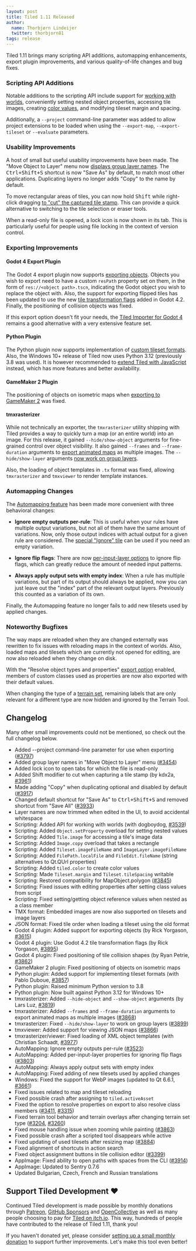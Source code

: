 ```yaml
---
layout: post
title: Tiled 1.11 Released
author:
  name: Thorbjørn Lindeijer
  twitter: thorbjorn81
tags: release
---
```


Tiled 1.11 brings many scripting API additions, automapping enhancements, export plugin improvements, and various quality-of-life changes and bug fixes.

### Scripting API Additions

Notable additions to the scripting API include support for [working with worlds](https://www.mapeditor.org/docs/scripting/classes/World.html), conveniently setting nested object properties, accessing tile images, creating [color values](https://www.mapeditor.org/docs/scripting/modules/tiled.html#color), and modifying tileset margin and spacing.

Additionally, a `--project` command-line parameter was added to allow project extensions to be loaded when using the `--export-map`, `--export-tileset` or `--evaluate` parameters.

### Usability Improvements

A host of small but useful usability improvements have been made. The "Move Object to Layer" menu now [displays group layer names](https://github.com/mapeditor/tiled/pull/3811). The <kbd>Ctrl+Shift+S</kbd> shortcut is now "Save As" by default, to match most other applications. Duplicating layers no longer adds "Copy" to the name by default.

To move rectangular areas of tiles, you can now hold <kbd>Shift</kbd> while right-click dragging [to "cut" the captured tile stamp](https://github.com/mapeditor/tiled/issues/3961). This can provide a quick alternative to switching to the tile selection or eraser tools.

When a read-only file is opened, a lock icon is now shown in its tab. This is particularly useful for people using file locking in the context of version control.

### Exporting Improvements

#### Godot 4 Export Plugin

The Godot 4 export plugin now supports [exporting objects](https://doc.mapeditor.org/en/stable/manual/export-tscn/#object-properties). Objects you wish to export need to have a custom `resPath` property set on them, in the form of `res://<object path>.tscn`, indicating the Godot object you wish to replace the object with. Also, the support for exporting flipped tiles has been updated to use the new [tile transformation flags](https://github.com/godotengine/godot/pull/80144) added in Godot 4.2. Finally, the positioning of collision objects was fixed.

If this export option doesn't fit your needs, the [Tiled Importer for Godot 4](https://github.com/Kiamo2/YATI) remains a good alternative with a very extensive feature set.

#### Python Plugin

The Python plugin now supports implementation of [custom tileset formats](https://doc.mapeditor.org/en/stable/manual/python/#tileset-plugins). Also, the Windows 10+ release of Tiled now uses Python 3.12 (previously 3.8 was used). It is however recommended to [extend Tiled with JavaScript](https://doc.mapeditor.org/en/stable/manual/scripting/) instead, which has more features and better availability.

#### GameMaker 2 Plugin

The positioning of objects on isometric maps when [exporting to GameMaker 2](https://doc.mapeditor.org/en/stable/manual/export-yy) was fixed.

#### tmxrasterizer

While not technically an exporter, the `tmxrasterizer` utility shipping with Tiled provides a way to quickly turn a map (or an entire world) into an image. For this release, it gained `--hide/show-object` arguments for fine-grained control over object visibility. It also gained `--frames` and `--frame-duration` arguments to [export animated maps](https://github.com/mapeditor/tiled/pull/3868) as multiple images. The `--hide/show-layer` arguments [now work on group layers](https://github.com/mapeditor/tiled/issues/3899).

Also, the loading of object templates in `.tx` format was fixed, allowing `tmxrasterizer` and `tmxviewer` to render template instances.

### Automapping Changes

The [Automapping feature][Automapping] has been made more convenient with three behavioral changes:

* **Ignore empty outputs per-rule**: This is useful when your rules have multiple output variations, but not all of them have the same amount of variations. Now, only those output indices with actual output for a given rule are considered. The [special "Ignore" tile](https://doc.mapeditor.org/en/stable/manual/automapping/#specialtiles) can be used if you need an empty variation.

* **Ignore flip flags**: There are now [per-input-layer options](https://doc.mapeditor.org/en/stable/manual/automapping/#layer-properties) to ignore flip flags, which can greatly reduce the amount of needed input patterns.

* **Always apply output sets with empty index**: When a rule has multiple variations, but part of its output should always be applied, now you can just leave out the "index" part of the relevant output layers. Previously this counted as a variation of its own.

Finally, the Automapping feature no longer fails to add new tilesets used by applied changes.

### Noteworthy Bugfixes

The way maps are reloaded when they are changed externally was rewritten to fix issues with reloading maps in the context of worlds. Also, loaded maps and tilesets which are currently not opened for editing, are now also reloaded when they change on disk.

With the "Resolve object types and properties" [export option](https://doc.mapeditor.org/en/stable/manual/preferences/#export-options) enabled, members of custom classes used as properties are now also exported with their default values.

When changing the type of a [terrain set](https://doc.mapeditor.org/en/stable/manual/terrain/), remaining labels that are only relevant for a different type are now hidden and ignored by the Terrain Tool.

## Changelog

Many other small improvements could not be mentioned, so check out the full changelog below.

*   Added --project command-line parameter for use when exporting ([#3797](https://github.com/mapeditor/tiled/issues/3797))
*   Added group layer names in "Move Object to Layer" menu ([#3454](https://github.com/mapeditor/tiled/issues/3454))
*   Added lock icon to open tabs for which the file is read-only
*   Added Shift modifier to cut when capturing a tile stamp (by kdx2a, [#3961](https://github.com/mapeditor/tiled/issues/3961))
*   Made adding "Copy" when duplicating optional and disabled by default ([#3917](https://github.com/mapeditor/tiled/pull/3917))
*   Changed default shortcut for "Save As" to <kbd>Ctrl+Shift+S</kbd> and removed shortcut from "Save All" ([#3933](https://github.com/mapeditor/tiled/issues/3933))
*   Layer names are now trimmed when edited in the UI, to avoid accidental whitespace
*   Scripting: Added API for working with worlds (with dogboydog, [#3539](https://github.com/mapeditor/tiled/issues/3539))
*   Scripting: Added `Object.setProperty` overload for setting nested values
*   Scripting: Added `Tile.image` for accessing a tile's image data
*   Scripting: Added `Image.copy` overload that takes a rectangle
*   Scripting: Added `Tileset.imageFileName` and `ImageLayer.imageFileName`
*   Scripting: Added `FilePath.localFile` and `FileEdit.fileName` (string alternatives to Qt.QUrl properties)
*   Scripting: Added `tiled.color` to create color values
*   Scripting: Made `Tileset.margin` and `Tileset.tileSpacing` writable
*   Scripting: Restored compatibility for MapObject.polygon ([#3845](https://github.com/mapeditor/tiled/issues/3845))
*   Scripting: Fixed issues with editing properties after setting class values from script
*   Scripting: Fixed setting/getting object reference values when nested as a class member
*   TMX format: Embedded images are now also supported on tilesets and image layers
*   JSON format: Fixed tile order when loading a tileset using the old format
*   Godot 4 plugin: Added support for exporting objects (by Rick Yorgason, [#3615](https://github.com/mapeditor/tiled/pull/3615))
*   Godot 4 plugin: Use Godot 4.2 tile transformation flags (by Rick Yorgason, [#3895](https://github.com/mapeditor/tiled/pull/3895))
*   Godot 4 plugin: Fixed positioning of tile collision shapes (by Ryan Petrie, [#3862](https://github.com/mapeditor/tiled/pull/3862))
*   GameMaker 2 plugin: Fixed positioning of objects on isometric maps
*   Python plugin: Added support for implementing tileset formats (with Pablo Duboue, [#3857](https://github.com/mapeditor/tiled/pull/3857))
*   Python plugin: Raised minimum Python version to 3.8
*   Python plugin: Now built against Python 3.12 for Windows 10+
*   tmxrasterizer: Added `--hide-object` and `--show-object` arguments (by Lars Luz, [#3819](https://github.com/mapeditor/tiled/pull/3819))
*   tmxrasterizer: Added `--frames` and `--frame-duration` arguments to export animated maps as multiple images ([#3868](https://github.com/mapeditor/tiled/pull/3868))
*   tmxrasterizer: Fixed `--hide/show-layer` to work on group layers ([#3899](https://github.com/mapeditor/tiled/issues/3899))
*   tmxviewer: Added support for viewing JSON maps ([#3866](https://github.com/mapeditor/tiled/issues/3866))
*   tmxrasterizer/viewer: Fixed loading of XML object templates (with Christian Schaadt, [#3977](https://github.com/mapeditor/tiled/pull/3977))
*   AutoMapping: Ignore empty outputs per-rule ([#3523](https://github.com/mapeditor/tiled/issues/3523))
*   AutoMapping: Added per-input-layer properties for ignoring flip flags ([#3803](https://github.com/mapeditor/tiled/issues/3803))
*   AutoMapping: Always apply output sets with empty index
*   AutoMapping: Fixed adding of new tilesets used by applied changes
*   Windows: Fixed the support for WebP images (updated to Qt 6.6.1, [#3661](https://github.com/mapeditor/tiled/issues/3661))
*   Fixed issues related to map and tileset reloading
*   Fixed possible crash after assigning to `tiled.activeAsset`
*   Fixed the option to resolve properties on export to also resolve class members ([#3411](https://github.com/mapeditor/tiled/issues/3411), [#3315](https://github.com/mapeditor/tiled/issues/3315))
*   Fixed terrain tool behavior and terrain overlays after changing terrain set type ([#3204](https://github.com/mapeditor/tiled/issues/3204), [#3260](https://github.com/mapeditor/tiled/issues/3260))
*   Fixed mouse handling issue when zooming while painting ([#3863](https://github.com/mapeditor/tiled/issues/3863))
*   Fixed possible crash after a scripted tool disappears while active
*   Fixed updating of used tilesets after resizing map ([#3884](https://github.com/mapeditor/tiled/issues/3884))
*   Fixed alignment of shortcuts in action search
*   Fixed object assignment buttons in tile collision editor ([#3399](https://github.com/mapeditor/tiled/issues/3399))
*   AppImage: Fixed ability to open paths with spaces from the CLI ([#3914](https://github.com/mapeditor/tiled/issues/3914))
*   AppImage: Updated to Sentry 0.7.6
*   Updated Bulgarian, Czech, French and Russian translations

## Support Tiled Development ❤️

Continued Tiled development is made possible by monthly donations through
[Patreon], [GitHub Sponsors][sponsors] and [OpenCollective] as well as many
people choosing to pay for [Tiled on itch.io][Itch]. This way, hundreds of
people have contributed to the release of Tiled 1.11, thank you!

If you haven't donated yet, please consider [setting up a small monthly
donation][donate] to support further improvements. Let's make this tool even better!

[Patreon]: https://www.patreon.com/bjorn
[OpenCollective]: https://opencollective.com/tiled
[sponsors]: https://github.com/sponsors/bjorn
[donate]: https://www.mapeditor.org/donate
[Itch]: https://thorbjorn.itch.io/tiled
[Automapping]: https://doc.mapeditor.org/en/stable/manual/automapping/
[Tiled 1.9]: https://www.mapeditor.org/2022/06/25/tiled-1-9-released.html

